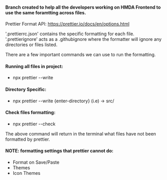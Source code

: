 #### Branch created to help all the developers working on HMDA Frontend to use the same foramtting across files.

Prettier Format API: https://prettier.io/docs/en/options.html

'.prettierrc.json' contains the specific formatting for each file.
'.prettierignore' acts as a .githubignore where the formatter will ignore any directories or files listed.

There are a few important commands we can use to run the formatting.

#### Running all files in project:

- npx prettier --write

#### Directory Specific:

- npx prettier --write {enter-directory} (i.e) -> src/

#### Check files formatting:

- npx prettier --check

The above command will return in the terminal what files have not been formatted by prettier.

#### NOTE: formatting settings that prettier cannot do:

- Format on Save/Paste
- Themes
- Icon Themes
